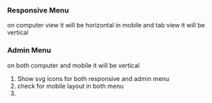 ### Responsive Menu
on computer view it will be horizontal
in mobile and tab view it will be vertical

### Admin Menu
on both computer and mobile it will be vertical





1. Show svg icons for both responsive and admin menu
2. check for mobile layout in both menu
3. 